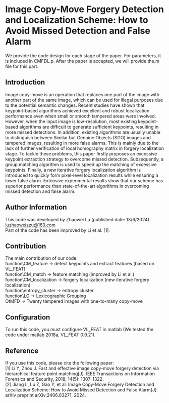 # Image Copy-Move Forgery Detection and Localization Scheme: How to Avoid Missed Detection and False Alarm
We provide the code design for each stage of the paper. For parameters, it is included in CMFDL.p. After the paper is accepted, we will provide the.m file for this part. </p>

## Introduction
<p>Image copy-move is an operation that replaces one part of the image with another part of the same image, which can be used for illegal purposes due to the potential semantic changes. Recent studies have shown that keypoint-based algorithms achieved excellent and robust localization performance even when small or smooth tampered areas were involved. However, when the input image is low-resolution, most existing keypoint-based algorithms are difficult to generate sufficient keypoints, resulting in more missed detections. In addition, existing algorithms are usually unable to distinguish between Similar but Genuine Objects (SGO) images and tampered images, resulting in more false alarms. This is mainly due to the lack of further verification of local homography matrix in forgery localization stage. To tackle these problems, this paper firstly proposes an excessive keypoint extraction strategy to overcome missed detection. Subsequently, a group matching algorithm is used to speed up the matching of excessive keypoints. Finally, a new iterative forgery localization algorithm is introduced to quickly form pixel-level localization results while ensuring a lower false alarm. Extensive experimental results show that our scheme has superior performance than state-of-the-art algorithms in overcoming missed detection and false alarm.</p>

## Author Information
This code was developed by Zhaowei Lu (published date: 13/6/2024). <br />
luzhaoweizzu@163.com <br />
Part of the code has been improved by Li et al. [1].

## Contribution
The main contribution of our code: <br />
function\CM_feature -> detect keypoints and extract features (based on VL_FEAT) <br />
function\CM_match -> feature matching (improved by Li et al.) <br />
function\CM_localization -> forgery localization (new iterative forgery localization) <br />
function\entropy_cluster -> entropy cluster <br />
function\LG -> Lexicographic Grouping <br />
OtMFD -> Twenty tampered images with one-to-many copy-move <br />

## Configuration
To run this code, you must configure VL_FEAT in matlab (We tested the code under matlab 2018a, VL_FEAT 0.9.21).

## Reference
If you use this code, please cite the following paper: <br />
[1] Li Y, Zhou J. Fast and effective image copy-move forgery detection via hierarchical feature point matching[J]. IEEE Transactions on Information Forensics and Security, 2018, 14(5): 1307-1322. <br />
[2] Jiang L, Lu Z, Gao Y, et al. Image Copy-Move Forgery Detection and Localization Scheme: How to Avoid Missed Detection and False Alarm[J]. arXiv preprint arXiv:2406.03271, 2024.
